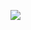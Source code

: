 <img src="https://img.shields.io/badge/#F7DF1E?style=flat-square&logo=Tistory&logoColor=FFFFFF"/></a>
